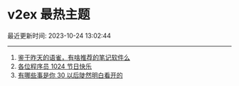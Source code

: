 # v2ex 最热主题

最近更新时间: 2023-10-24 13:02:44

--- 
1. [鉴于昨天的语雀，有啥推荐的笔记软件么](https://www.v2ex.com/t/984728) 
2. [各位程序员 1024 节日快乐](https://www.v2ex.com/t/984742) 
3. [有哪些事是你 30 以后陡然明白看开的](https://www.v2ex.com/t/984755) 
